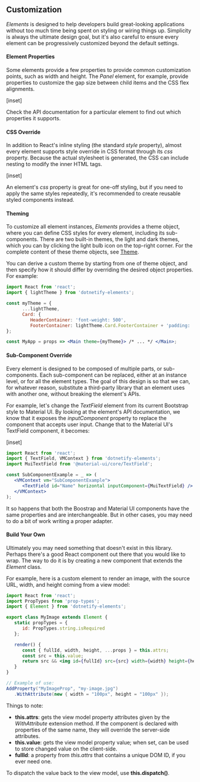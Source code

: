 ﻿## Customization

_Elements_ is designed to help developers build great-looking applications without too much time being spent on styling or wiring things up.  Simplicity is always the ultimate design goal, but it's also careful to ensure every element can be progressively customized beyond the default settings.  

#### Element Properties

Some elements provide a few properties to provide common customization points, such as width and height.  The _Panel_ element, for example, provide properties to customize the gap size between child items and the CSS flex alignments.

[inset]

Check the API documentation for a particular element to find out which properties it supports.

#### CSS Override

In addition to React's inline styling (the standard _style_ property), almost every element supports style override in CSS format through its _css_ property.  Because the actual stylesheet is generated, the CSS can include nesting to modify the inner HTML tags.

[inset]
<br/>

An element's _css_ property is great for one-off styling, but if you need to apply the same styles repeatedly, it's recommended to create reusable styled components instead.

#### Theming

To customize all element instances, _Elements_ provides a theme object, where you can define CSS styles for every element, including its sub-components. There are two built-in themes, the light and dark themes, which you can by clicking the light bulb icon on the top-right corner.  For the complete content of these theme objects, see [Theme](layout/theme).  

You can derive a custom theme by starting from one of theme object, and then specify how it should differ by overriding the desired object properties.  For example:

```jsx
import React from 'react';
import { lightTheme } from 'dotnetify-elements';

const myTheme = {
      ...lightTheme,
      Card: {
         HeaderContainer: 'font-weight: 500',
         FooterContainer: lightTheme.Card.FooterContainer + 'padding: .5rem'
};

const MyApp = props => <Main theme={myTheme}> /* ... */ </Main>;
```

#### Sub-Component Override

Every element is designed to be composed of multiple parts, or sub-components.  Each sub-component can be replaced, either at an instance level, or for all the element types.  The goal of this design is so that we can, for whatever reason, substitute a third-party library that an element uses with another one, without breaking the element's APIs.

For example, let's change the _TextField_ element from its current Bootstrap style to Material UI.  By looking at the element's API documentation, we know that it exposes the _inputComponent_ property to replace the component that accepts user input.  Change that to the Material UI's TextField component, it becomes:

[inset]
<br/>

```jsx
import React from 'react';
import { TextField, VMContext } from 'dotnetify-elements';
import MuiTextField from '@material-ui/core/TextField';

const SubComponentExample = _ => (
   <VMContext vm="SubComponentExample">
      <TextField id="Name" horizontal inputComponent={MuiTextField} />
   </VMContext>
);
```

It so happens that both the Boostrap and Material UI components have the same properties and are interchangeable.  But in other cases, you may need to do a bit of work writing a proper adapter.

#### Build Your Own

Ultimately you may need something that doesn't exist in this library.  Perhaps there's a good React component out there that you would like to wrap.  The way to do it is by creating a new component that extends the _Element_ class.  

For example, here is a custom element to render an image, with the source URL, width, and height coming from a view model:

```jsx
import React from 'react';
import PropTypes from 'prop-types';
import { Element } from 'dotnetify-elements';

export class MyImage extends Element {
   static propTypes = {
      id: PropTypes.string.isRequired
   };

   render() {
      const { fullId, width, height, ...props } = this.attrs;
      const src = this.value;
      return src && <img id={fullId} src={src} width={width} height={height} {...props} />;
   }
}
```
```csharp
// Example of use:
AddProperty("MyImageProp", "my-image.jpg")
   .WithAttribute(new { width = "100px", height = "100px" });
```

Things to note:
- __this.attrs__: gets the view model property attributes given by the _WithAttribute_ extension method. If the component is declared with properties of the same name, they will override the server-side attributes.
- __this.value__: gets the view model property value; when set, can be used to store changed value on the client-side.
- __fullId__: a property from _this.attrs_ that contains a unique DOM ID, if you ever need one.

To dispatch the value back to the view model, use __this.dispatch()__. 

